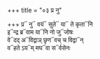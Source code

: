 +++
title = "०३ प्र नु"

+++
प्र᳓ नु᳓ वयं᳓ सुते᳓ या᳓ ते कृता᳓नि  
इ᳓न्द्र ब्र᳓वाम या᳓नि नो जु᳓जोषः  
वे᳓दद् अ᳓विद्वाञ् छृण᳓वच् च विद्वा᳓न्  
व᳓हते ऽय᳓म् मघ᳓वा स᳓र्वसेनः